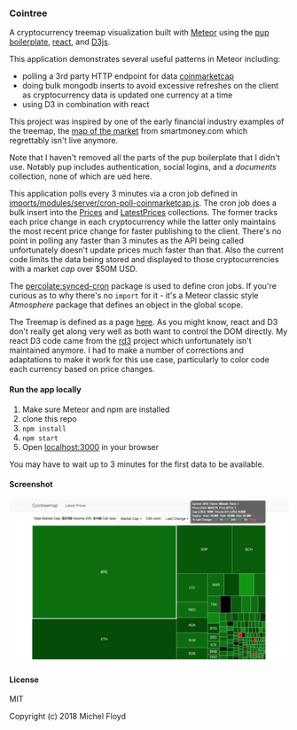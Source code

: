 ### Cointree
A cryptocurrency treemap visualization built with [Meteor](https://www.meteor.com/) using the [pup boilerplate](http://cleverbeagle.com/pup), [react](https://reactjs.org/), and [D3js](https://d3js.org/).

This application demonstrates several useful patterns in Meteor including:
* polling a 3rd party HTTP endpoint for data [coinmarketcap](https://coinmarketcap.com)
* doing bulk mongodb inserts to avoid excessive refreshes on the client as cryptocurrency data is updated one currency at a time
* using D3 in combination with react

This project was inspired by one of the early financial industry examples of the treemap, the [map of the market](http://www.bewitched.com/marketmap.html) from smartmoney.com which regrettably isn't live anymore.

Note that I haven't removed all the parts of the pup boilerplate that I didn't use. Notably pup includes authentication, social logins, and a *documents* collection, none of which are ued here.

This application polls every 3 minutes via a cron job defined in [imports/modules/server/cron-poll-coinmarketcap.js](imports/modules/server/cron-poll-coinmarketcap.js). The cron job does a bulk insert into the [Prices](imports/api/Prices/Prices.js) and [LatestPrices](imports/api/LatestPrices/LatestPrices.js) collections. The former tracks each price change in each cryptocurrency while the latter only maintains the most recent price change for faster publishing to the client. There's no point in polling any faster than 3 minutes as the API being called unfortunately doesn't update prices much faster than that. Also the current code limits the data being stored and displayed to those cryptocurrencies with a market *cap* over $50M USD.

The [percolate:synced-cron](https://github.com/percolatestudio/meteor-synced-cron) package is used to define cron jobs. If you're curious as to why there's no `import` for it - it's a Meteor classic style *Atmosphere* package that defines an object in the global scope.

The Treemap is defined as a page [here](imports/ui/pages/Treemap/Treemap.js). As you might know, react and D3 don't really get along very well as both want to control the DOM directly. My react D3 code came from the [rd3](https://github.com/yang-wei/rd3) project which unfortunately isn't maintained anymore. I had to make a number of corrections and adaptations to make it work for this use case, particularly to color code each currency based on price changes.

#### Run the app locally
1. Make sure Meteor and npm are installed
1. clone this repo
1. `npm install`
1. `npm start`
1. Open [localhost:3000](http://localhost:3000) in your browser

You may have to wait up to 3 minutes for the first data to be available.

#### Screenshot
![cointreemap screenshot](cointreemap.png)

#### License
MIT

Copyright (c) 2018 Michel Floyd

